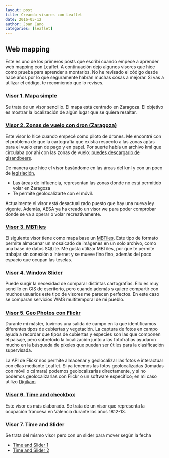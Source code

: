 ```yaml
---
layout: post
title: Creando visores con Leaflet
date: 2016-05-12
author: Joan Cano
categories: [leaflet]
---
```

## Web mapping

Este es uno de los primeros posts que escribí cuando empecé a aprender web mapping con Leaflet.
A continuación dejo algunos visores que hice como prueba para aprender a montarlos. No he revisado el código desde hace años por lo que seguramente habrán muchas cosas a mejorar. Si vas a utilizar el código, te recomiendo que lo revises.

### [Visor 1. Mapa simple](http://38994238.servicio-online.net/joancano.github.io/visores/zaragoza.html)

Se trata de un visor sencillo. El mapa está centrado en Zaragoza. El objetivo es mostrar la localización de algún lugar que se quiera resaltar.


### [Visor 2. Zonas de vuelo con dron (Zaragoza)](http://38994238.servicio-online.net/joancano.github.io/visores/rpa.html)

Este visor lo hice cuando empecé como piloto de drones. Me encontré con el problema de que la cartografía que existía respecto a las zonas aptas para el vuelo eran de pago y en papel. Por suerte había un archivo kml que circulaba por ahí con las zonas de vuelo: [puedes descargarlo de gisandbeers](http://www.gisandbeers.com/radios-y-zonas-de-vuelo-para-drones).

De manera que hice el visor basándome en las áreas del kml y con un poco de <a href= "http://noticias.juridicas.com/base_datos/Fiscal/537921-l-18-2014-de-15-oct-medidas-urgentes-para-el-crecimiento-la-competitividad.html#t2c1s6lectura">legislación. </a>

+ Las áreas de influencia, representan las zonas donde no está permitido volar en Zaragoza
+ Te permite geolocalizarte con el móvil.

Actualmente el visor está desactualizado puesto que hay una nueva ley vigente. Además, AESA ya ha creado un visor we para poder comprobar donde se va a operar o volar recreativamente.


### [Visor 3. MBTiles](http://38994238.servicio-online.net/joancano.github.io/visores/mbtiles/mbpolop.html)

El siguiente visor tiene como mapa base un <a href="http://wiki.openstreetmap.org/wiki/MBTiles">MBTiles</a>. Este tipo de formato permite almacenar un mosaicado de imágenes en un solo archivo, como una base de datos SQLite. Me gusta utilizar MBTiles, por que te permite trabajar sin conexión a internet y se mueve fino fino, además del poco espacio que ocupan las teselas.


### [Visor 4. Window Slider](http://38994238.servicio-online.net/joancano.github.io/visores/ventanas/windows.html)

Puede surgir la necesidad de comparar distintas cartografías. Ello es muy sencillo en GIS de escritorio, pero cuando además s quiere compartir con muchos usuarios este tipo de visores me parecen perfectos. En este caso se comparan servicios WMS multitemporal de mi pueblo.


### [Visor 5. Geo Photos con Flickr](http://38994238.servicio-online.net/joancano.github.io/visores/photo/photos.html)

Durante mi máster, tuvimos una salida de campo en la que identificamos diferentes tipos de cubiertas y vegetación. La captura de fotos en campo ayuda a recordar que tipos de cubiertas y especies son las que componen el paisaje, pero sobretodo la localización junto a las fotofrafías ayudaron mucho en la búsqueda de píxeles que puedan ser útiles para la clasificación supervisada.

La API de Flickr nos permite almacenar y geolocalizar las fotos e interactuar con ellas mediante Leaflet. Si ya tenemos las fotos geolocalizadas (tomadas con móvil o cámara) podemos geolocalizarlas directamente, y si no podemos geolocalizarlas con Flickr o un software específico; en mi caso utilizo [Digikam](https://www.digikam.org/)


### [Visor 6. Time and checkbox](http://38994238.servicio-online.net/joancano.github.io/visores/visor_historia/index.html)

Este visor es más elaborado. Se trata de un visor que representa la ocupación francesa en Valencia durante los años 1812-13.


### Visor 7. Time and Slider

Se trata del mismo visor pero con un slider para mover según la fecha

+ [Time and Slider 1](http://38994238.servicio-online.net/joancano.github.io/visores/visor_historia/versiones/v6/oneSlider.html)
+ [Time and Slider 2](http://38994238.servicio-online.net/joancano.github.io/visores/visor_historia/versiones/v5/index.html)
